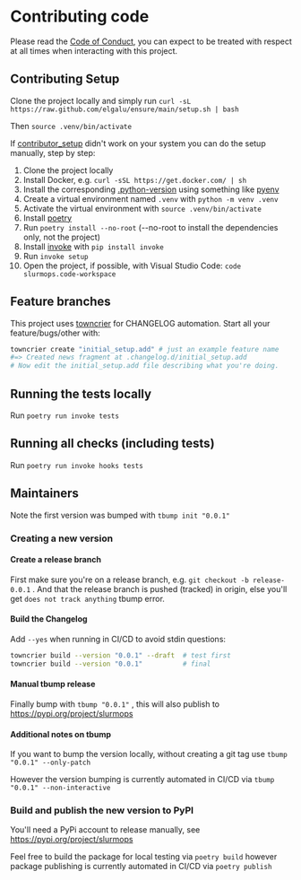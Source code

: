 # Contributing code

Please read the [Code of Conduct](https://github.com/spulec/moto/blob/master/CODE_OF_CONDUCT.md), you
can expect to be treated with respect at all times when interacting with this project.

## Contributing Setup

Clone the project locally and simply run `curl -sL https://raw.github.com/elgalu/ensure/main/setup.sh | bash`

Then `source .venv/bin/activate`

If [contributor_setup](contributing/contributor_setup.sh) didn't work on your system you can do the setup
manually, step by step:

1. Clone the project locally
1. Install Docker, e.g. `curl -sSL https://get.docker.com/ | sh`
1. Install the corresponding [.python-version](./.python-version) using something
   like [pyenv](https://github.com/pyenv/pyenv)
1. Create a virtual environment named `.venv` with `python -m venv .venv`
1. Activate the virtual environment with `source .venv/bin/activate`
1. Install [poetry](https://poetry.eustace.io/docs/#installation)
1. Run `poetry install --no-root` (--no-root to install the dependencies only, not the project)
1. Install [invoke](https://www.pyinvoke.org/installing.html) with `pip install invoke`
1. Run `invoke setup`
1. Open the project, if possible, with Visual Studio Code: `code slurmops.code-workspace`

## Feature branches

This project uses [towncrier](https://github.com/twisted/towncrier) for CHANGELOG automation.
Start all your feature/bugs/other with:

```sh
towncrier create "initial_setup.add" # just an example feature name
#=> Created news fragment at .changelog.d/initial_setup.add
# Now edit the initial_setup.add file describing what you're doing.
```

## Running the tests locally

Run `poetry run invoke tests`

## Running all checks (including tests)

Run `poetry run invoke hooks tests`

## Maintainers

Note the first version was bumped with `tbump init "0.0.1"`

### Creating a new version

#### Create a release branch

First make sure you're on a release branch, e.g. `git checkout -b release-0.0.1` .
And that the release branch is pushed (tracked) in origin, else you'll get `does not track anything` tbump error.

#### Build the Changelog

Add `--yes` when running in CI/CD to avoid stdin questions:

```sh
towncrier build --version "0.0.1" --draft  # test first
towncrier build --version "0.0.1"          # final
```

#### Manual tbump release

Finally bump with `tbump "0.0.1"` , this will also publish to <https://pypi.org/project/slurmops>

#### Additional notes on tbump

If you want to bump the version locally, without creating a git tag use `tbump "0.0.1" --only-patch`

However the version bumping is currently automated in CI/CD via `tbump "0.0.1" --non-interactive`

### Build and publish the new version to PyPI

You'll need a PyPi account to release manually, see <https://pypi.org/project/slurmops>

Feel free to build the package for local testing via `poetry build` however package publishing is
currently automated in CI/CD via `poetry publish`
